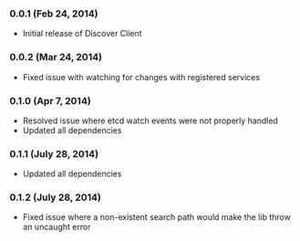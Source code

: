 ### 0.0.1 (Feb 24, 2014)

* Initial release of Discover Client

### 0.0.2 (Mar 24, 2014)

* Fixed issue with watching for changes with registered services

### 0.1.0 (Apr 7, 2014)

* Resolved issue where etcd watch events were not properly handled
* Updated all dependencies

### 0.1.1 (July 28, 2014)

* Updated all dependencies

### 0.1.2 (July 28, 2014)

* Fixed issue where a non-existent search path would make the lib throw an uncaught error
